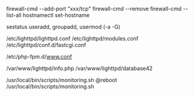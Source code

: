 firewall-cmd --add-port "xxx/tcp"
firewall-cmd --remove
firewall-cmd --list-all
hostnamectl set-hostname

sestatus
useradd, groupadd, usermod (-a -G)

/etc/lighttpd/lighttpd.conf
/etc/lighttpd/modules.conf
/etc/lighttpd/conf.d/fastcgi.conf

/etc/php-fpm.d/www.conf

/var/www/lighttpd/info.php
/var/www/lighttpd/database42

/usr/local/bin/scripts/monitoring.sh
@reboot /usr/local/bin/scripts/monitoring.sh